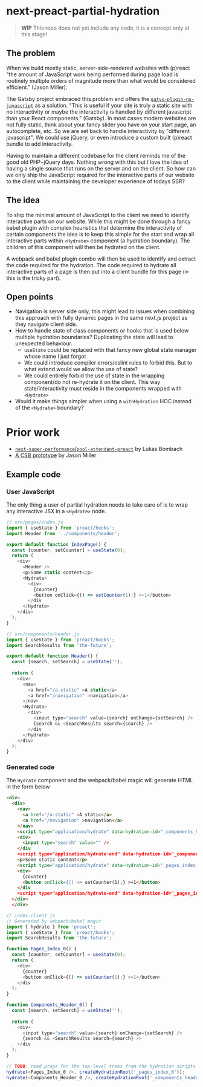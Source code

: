 # next-preact-partial-hydration

> **WIP** This repo does not yet include any code, it is a concept only at this stage!

## The problem

When we build mostly static, server-side-rendered websites with (p)react 
"the amount of JavaScript work being performed during page load is 
routinely multiple orders of magnitude more than what would be considered efficient." (Jason Miller).

The Gatsby project embraced this problem and offers the [`gatys-plugin-no-javascript`]() as a solution. 
"This is useful if your site is truly a static site with no interactivity or maybe the interactivity
is handled by different javascript than your React components." (Gatsby). In most cases modern websites are
not fully static, think about your fancy slider you have on your start page, an autocomplete, etc. So we
are set back to handle interactivity by "different javascript". We could use jQuery, or even introduce
a custom built (p)react bundle to add interactivity.

Having to maintain a different codebase for the client reminds me of the good old PHP+jQuery days.
Nothing wrong with this but I love the idea of having a single source that runs on the server
and on the client. So how can we only ship the JavaScript required for the interactive parts of
our website to the client while maintaining the developer experience of todays SSR?

## The idea

To ship the minimal amount of JavaScript to the client we need to identify interactive parts on our website. While
this might be done through a fancy babel plugin with complex heuristics that determine the interactivity of certain
components the idea is to keep this simple for the start and wrap all interactive parts within `<Hydrate>` component
(a hydration boundary).
The children of this component will then be hydrated on the client.

A webpack and babel plugin combo will then be used to identify and extract the code required for the hydration. The code
required to hydrate all interactive parts of a page is then put into a client bundle for this page (<- this is the tricky part).

## Open points

- Navigation is server side only, this might lead to issues when combining this approach with fully dynamic pages in the same
  next.js project as they navigate client side.
- How to handle state of class components or hooks that is used below multiple hydration boundaries? Duplicating the state
  will lead to unexpected behaviour.
  - `useState` could be replaced with that fancy new global state manager whose name I just forgot
  - We could introduce compiler errors/eslint rules to forbid this. But to what extend would we allow the use of state?
  - We could entirely forbid the use of state in the wrapping component/do not re-hydrate it on the client. This way
    state/interactivity must reside in the components wrapped with `<Hydrate>`
- Would it make things simpler when using a `withHydration` HOC instead of the `<Hydrate>` boundary?

# Prior work

- [`next-super-performance`/`pool-attendant-preact`](https://github.com/LukasBombach/next-super-performance) by Lukas Bombach
- [A CSB prototype](https://codesandbox.io/s/preact-htm-selective-hydration-t3d3y?file=/index.html) by Jason Miller

## Example code

### User JavaScript

The only thing a user of partial hydration needs to take care of is to wrap
any interactive JSX in a `<Hydrate>` node.

```js
// src/pages/index.js
import { useState } from 'preact/hooks';
import Header from '../components/header';

export default function IndexPage() {
  const [counter, setCounter] = useState(0);
  return (
    <div>
      <Header />
      <p>Some static content</p>
      <Hydrate>
        <div>
          {counter}
          <button onClick={() => setCounter(1);} >+1</button>
        </div
      </Hydrate>
    </div>
  );
}
```

```js
// src/components/header.js
import { useState } from 'preact/hooks';
import SearchResults from 'the-future';

export default function Header() {
  const [search, setSearch] = useState('');
  
  return (
    <div>
      <nav>
        <a href="/a-static" >A static</a>
        <a href="/navigation" >navigation</a>
      </nav>
      <Hydrate>
        <div>
          <input type="search" value={search} onChange={setSearch} />
          {search && <SearchResults search={search} />
        </div
      </Hydrate>
    </div>
  );
}
```

### Generated code

The `Hydrate` component and the webpack/babel magic will generate HTML in the form below

```html
<div>
  <div>
    <nav>
      <a href="/a-static" >A static</a>
      <a href="/navigation" >navigation</a>
    </nav>
    <script type="application/hydrate" data-hydration-id="_components_header_0" >{"props":{...}}</script>
    <div>
      <input type="search" value="" />
    </div
    <script type="application/hydrate-end" data-hydration-id="_components_header_0" ></script>
    <p>Some static content</p>
    <script type="application/hydrate" data-hydration-id="_pages_index_0" >{"props":{...}}</script>
    <div>
      {counter}
      <button onClick={() => setCounter(1);} >+1</button>
    </div
    <script type="application/hydrate-end" data-hydration-id="_pages_index_0" ></script>
  </div>
  </div>
```

```js
// index.client.js
// Generated by webpack/babel magic
import { hydrate } from 'preact';
import { useState } from 'preact/hooks';
import SearchResults from 'the-future';

function Pages_Index_0() {
  const [counter, setCounter] = useState(0);
  return (
    <div>
      {counter}
      <button onClick={() => setCounter(1);} >+1</button>
    </div
  );
}

function Components_Header_0() {
  const [search, setSearch] = useState('');
  
  return (
    <div>
      <input type="search" value={search} onChange={setSearch} />
      {search && <SearchResults search={search} />
    </div
  );
}

// TODO: read props for the top-level trees from the hydration scripts
hydrate(<Pages_Index_0 />, createHydrationRoot('_pages_index_0'));
hydrate(<Components_Header_0 />, createHydrationRoot('_components_header_0'));
```
